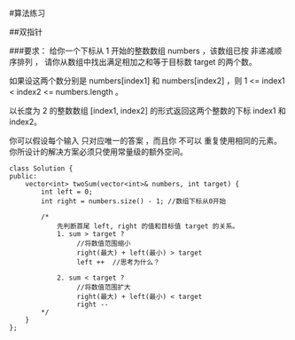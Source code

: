#算法练习

##双指针

###要求：
给你一个下标从 1 开始的整数数组 numbers ，该数组已按 非递减顺序排列 ，
请你从数组中找出满足相加之和等于目标数 target 的两个数。

如果设这两个数分别是 numbers[index1] 和 numbers[index2] ，则 1 <= index1 < index2 <= numbers.length 。

以长度为 2 的整数数组 [index1, index2] 的形式返回这两个整数的下标 index1 和 index2。

你可以假设每个输入 只对应唯一的答案 ，而且你 不可以 重复使用相同的元素。
你所设计的解决方案必须只使用常量级的额外空间。

```
class Solution {
public:
    vector<int> twoSum(vector<int>& numbers, int target) {
        int left = 0;
        int right = numbers.size() - 1; //数组下标从0开始

        /*
            先判断首尾 left, right 的值和目标值 target 的关系。
            1. sum > target ?
                 //将数值范围缩小
                 right(最大) + left(最小) > target
                 left ++  //思考为什么？

            2. sum < target ?
                 //将数值范围扩大
                 right(最大) + left(最小) < target
                 right --
        */
    }
};
```
